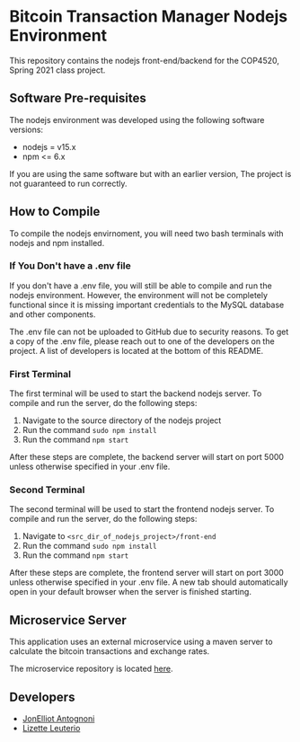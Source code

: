 # Bitcoin Transaction Manager Nodejs Environment

This repository contains the nodejs front-end/backend for the COP4520, Spring 2021 class project.

## Software Pre-requisites

The nodejs environment was developed using the following software versions:

- nodejs = v15.x
- npm <= 6.x

If you are using the same software but with an earlier version, The project is not guaranteed to run correctly.

## How to Compile

To compile the nodejs envirnoment, you will need two bash terminals with nodejs and npm installed.

### If You Don't have a .env file

If you don't have a .env file, you will still be able to compile and run the nodejs environment. However, the environment will not be completely functional since it is missing important credentials to the MySQL database and other components.

The .env file can not be uploaded to GitHub due to security reasons. To get a copy of the .env file, please reach out to one of the developers on the project. A list of developers is located at the bottom of this README.

### First Terminal

The first terminal will be used to start the backend nodejs server. To compile and run the server, do the following steps:

1. Navigate to the source directory of the nodejs project
2. Run the command `sudo npm install`
3. Run the command `npm start`

After these steps are complete, the backend server will start on port 5000 unless otherwise specified in your .env file.

### Second Terminal

The second terminal will be used to start the frontend nodejs server. To compile and run the server, do the following steps:

1. Navigate to `<src_dir_of_nodejs_project>/front-end`
2. Run the command `sudo npm install`
3. Run the command `npm start`

After these steps are complete, the frontend server will start on port 3000 unless otherwise specified in your .env file. A new tab should automatically open in your default browser when the server is finished starting.

## Microservice Server

This application uses an external microservice using a maven server to calculate the bitcoin transactions and exchange rates.

The microservice repository is located [here](https://github.com/cop4520-btc/java-server).

## Developers

- [JonElliot Antognoni](https://github.com/Deadcoast)
- [Lizette Leuterio](https://github.com/Kimcheemo)
